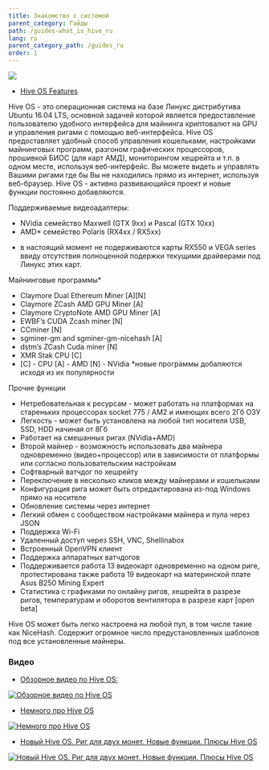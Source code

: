 ```yaml
---
title: Знакомство с системой
parent_category: Гайды
path: /guides-what_is_hive_ru
lang: ru
parent_category_path: /guides_ru
order: 1
---
```


<img src="http://forum.hiveos.farm/uploads/editor/cr/nst8nd7f9nkx.png" >


- <a href="https://hiveos.farm/features/">Hive OS Features</a>

Hive OS - это операционная система на базе Линукс дистрибутива Ubuntu 16.04 LTS, основной задачей которой является предоставление пользователю удобного интерфейса для майнинга криптовалют на GPU и управления ригами с помощью веб-интерфейса.
Hive OS предоставляет удобный способ управления кошельками, настройками майнинговых программ, разгоном графических процессоров, прошивкой БИОС (для карт АМД), мониторингом хешрейта и т.п. в одном месте, используя веб-интерфейс. Вы можете видеть и управлять Вашими ригами где бы Вы не находились прямо из интернет, используя веб-браузер.
Hive OS - активно развивающийся проект и новые функции постоянно добавляются.

Поддерживаемые видеоадаптеры:

- NVidia cемейство Maxwell (GTX 9xx) и Pascal (GTX 10xx)
- AMD* семейство Polaris (RX4xx / RX5xx)

* в настоящий момент не подерживаются карты RX550 и VEGA series ввиду отсутствия полноценной подержки текущими драйверами под Линукс этих карт.

Майнинговые программы*

- Claymore Dual Ethereum Miner [A][N]
- Claymore ZCash AMD GPU Miner [A]
- Claymore CryptoNote AMD GPU Miner [A]
- EWBF’s CUDA Zcash miner [N]
- ССminer [N]
- sgminer-gm and sgminer-gm-nicehash [A]
- dstm’s ZCash Cuda miner [N]
- XMR Stak CPU [C]
- [C] - CPU [A] - AMD [N] - NVidia
*новые программы добаляются исходя из их популярности

Прочие функции

- Нетребовательная к ресурсам - может работать на платформах на стареньких процессорах socket 775 / AM2 и имеющих всего 2Гб ОЗУ
- Легкость - может быть установлена на любой тип носителя USB, SSD, HDD начиная от 8Гб
- Работает на смешанных ригах (NVidia+AMD)
- Второй майнер - возможность использовать два майнера одновременно (видео+процессор) или в зависимости от платформы или согласно пользовательским настройкам
- Софтварный ватчдог по хешрейту
- Переключение в несколько кликов между майнерами и кошельками
- Конфигурация рига может быть отредактирована из-под Windows прямо на носителе
- Обновление системы через интернет
- Легкий обмен c сообществом настройками майнера и пула через JSON
- Поддержка Wi-Fi
- Удаленный доступ через SSH, VNC, Shellinabox
- Встроенный OpenVPN клиент
- Поддержка аппаратных ватчдогов
- Поддерживается работа 13 видеокарт одновременно на одном риге, протестирована также работа 19 видеокарт на материнской плате Asus B250 Mining Expert
- Статистика с графиками по онлайну ригов, хешрейта в разрезе ригов, температурам и оборотов вентилятора в разрезе карт [open beta]

Hive OS может быть легко настроена на любой пул, в том числе такие как NiceHash. Содержит огромное число предустановленных шаблонов под все установленные майнеры.


### Видео
- <a href="https://youtu.be/L3SWFlQuE88">Обзорное видео по Hive OS:</a>

<a href="https://youtu.be/L3SWFlQuE88
" target="_blank"><img src="http://img.youtube.com/vi/L3SWFlQuE88/0.jpg"
alt="Обзорное видео по Hive OS"></a>

- <a href="https://www.youtube.com/watch?v=CuUndfthnLI">Немного про Hive OS</a>

<a href="http://www.youtube.com/watch?feature=player_embedded&v=CuUndfthnLI
" target="_blank"><img src="http://img.youtube.com/vi/CuUndfthnLI/0.jpg"
alt="Немного про Hive OS"></a>

- <a href="https://www.youtube.com/watch?v=NhyvKXj4vYs">Новый Hive OS. Риг для двух монет. Новые функции. Плюсы Hive OS</a>

<a href="http://www.youtube.com/watch?feature=player_embedded&v=NhyvKXj4vYs
" target="_blank"><img src="http://img.youtube.com/vi/NhyvKXj4vYs/0.jpg"
alt="Новый Hive OS. Риг для двух монет. Новые функции. Плюсы Hive OS"></a>
